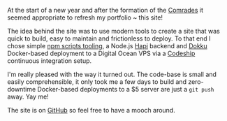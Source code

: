 At the start of a new year and after the formation of the [Comrades](http://www.madebycomrades.com)
it seemed appropriate to refresh my portfolio ~ this site!

The idea behind the site was to use modern tools to create a site that was quick to build, easy to
maintain and frictionless to deploy. To that end I chose simple
[npm scripts tooling](http://blog.keithcirkel.co.uk/how-to-use-npm-as-a-build-tool/),
a Node.js [Hapi](https://github.com/hapijs/hapi) backend and
[Dokku](https://github.com/progrium/dokku) Docker-based deployment to a Digital Ocean VPS via a
[Codeship](https://codeship.com) continuous integration setup.

I'm really pleased with the way it turned out. The code-base is small and easily comprehensible, it
only took me a few days to build and zero-downtime Docker-based deployments to a $5 server are just
a `git push` away. Yay me!

The site is on [GitHub](https://github.com/jedrichards/www.seisaku.co.uk) so feel free to have a
mooch around.
